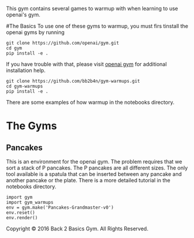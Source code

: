 This gym contains several games to warmup with when learning to use openai's gym.

#The Basics
To use one of these gyms to warmup, you must firs tinstall the openai gyms by running

```
git clone https://github.com/openai/gym.git
cd gym
pip install -e .
```

If you have trouble with that, please visit [openai gym](https://github.com/openai/gym) for additional installation help.

```
git clone https://github.com/bb2b4n/gym-warmups.git
cd gym-warmups
pip install -e .
```

There are some examples of how warmup in the notebooks directory.

# The Gyms
## Pancakes
This is an environment for the openai gym. The problem requires that we sort a stack of P pancakes. The P pancakes are all different sizes. The only tool available is a spatula that can be inserted between any pancake and another pancake or the plate. There is a more detailed tutorial in the notebooks directory.

```
import gym
import gym_warmups
env = gym.make('Pancakes-Grandmaster-v0')
env.reset()
env.render()
```

Copyright © 2016 Back 2 Basics Gym. All Rights Reserved.
